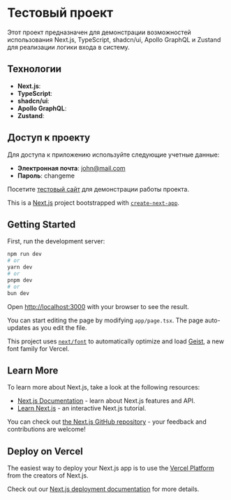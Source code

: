 # Тестовый проект

Этот проект предназначен для демонстрации возможностей использования Next.js, TypeScript, shadcn/ui, Apollo GraphQL и Zustand для реализации логики входа в систему.

## Технологии

- **Next.js**:
- **TypeScript**:
- **shadcn/ui**:
- **Apollo GraphQL**:
- **Zustand**:

## Доступ к проекту

Для доступа к приложению используйте следующие учетные данные:

- **Электронная почта**: john@mail.com
- **Пароль**: changeme

Посетите [тестовый сайт](https://test-hr.vercel.app) для демонстрации работы проекта.

This is a [Next.js](https://nextjs.org) project bootstrapped with [`create-next-app`](https://nextjs.org/docs/app/api-reference/cli/create-next-app).

## Getting Started

First, run the development server:

```bash
npm run dev
# or
yarn dev
# or
pnpm dev
# or
bun dev
```

Open [http://localhost:3000](http://localhost:3000) with your browser to see the result.

You can start editing the page by modifying `app/page.tsx`. The page auto-updates as you edit the file.

This project uses [`next/font`](https://nextjs.org/docs/app/building-your-application/optimizing/fonts) to automatically optimize and load [Geist](https://vercel.com/font), a new font family for Vercel.

## Learn More

To learn more about Next.js, take a look at the following resources:

- [Next.js Documentation](https://nextjs.org/docs) - learn about Next.js features and API.
- [Learn Next.js](https://nextjs.org/learn) - an interactive Next.js tutorial.

You can check out [the Next.js GitHub repository](https://github.com/vercel/next.js) - your feedback and contributions are welcome!

## Deploy on Vercel

The easiest way to deploy your Next.js app is to use the [Vercel Platform](https://vercel.com/new?utm_medium=default-template&filter=next.js&utm_source=create-next-app&utm_campaign=create-next-app-readme) from the creators of Next.js.

Check out our [Next.js deployment documentation](https://nextjs.org/docs/app/building-your-application/deploying) for more details.
